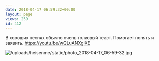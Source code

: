 ```yaml
---
date: 2018-04-17 06:59:32+00:00
layout: page
views: 259
id: 412
---
```


В хороших песнях обычно очень толковый текст. Помогает понять и заявить.
https://youtu.be/wQLuANXglXE



![/uploads/heisenme/static/photo_2018-04-17_06-59-32.jpg](/uploads/heisenme/static/photo_2018-04-17_06-59-32.jpg)
